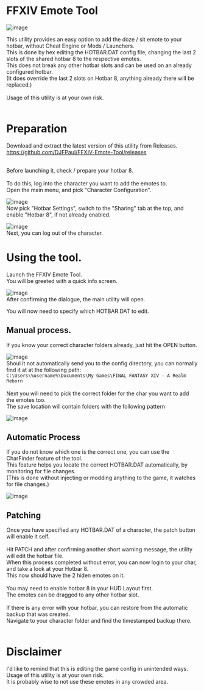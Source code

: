 # FFXIV Emote Tool

![image](https://github.com/DJFPaul/FFXIV-Emote-Tool/assets/35642602/7afb0d0c-50e6-4cdb-a892-234e6b3355bb)


This utility provides an easy option to add the doze / sit emote to your hotbar, without Cheat Engine or Mods / Launchers. <br>
This is done by hex editing the HOTBAR.DAT config file, changing the last 2 slots of the shared hotbar 8 to the respective emotes. <br>
This does not break any other hotbar slots and can be used on an already configured hotbar. <br>
(It does override the last 2 slots on Hotbar 8, anything already there will be replaced.) <br>
<br>
Usage of this utility is at your own risk.<br>
<br>

# Preparation
Download and extract the latest version of this utility from Releases. <br>
https://github.com/DJFPaul/FFXIV-Emote-Tool/releases <br>
<br>

Before launching it, check / prepare your hotbar 8. <br>
<br>
To do this, log into the character you want to add the emotes to. <br>
Open the main menu, and pick "Character Configuration". <br>

![image](https://github.com/DJFPaul/FFXIV-Emote-Tool/assets/35642602/53e1df59-2848-431b-849b-3354d0a30b04)
<br>
Now pick "Hotbar Settings", switch to the "Sharing" tab at the top, and enable "Hotbar 8", if not already enabled. <br>

![image](https://github.com/DJFPaul/FFXIV-Emote-Tool/assets/35642602/b5020429-0e0f-46a8-a5c0-2f2cb5deb309)
<br>
Next, you can log out of the character. <br>

# Using the tool.
Launch the FFXIV Emote Tool. <br>
You will be greeted with a quick info screen. <br>

![image](https://github.com/DJFPaul/FFXIV-Emote-Tool/assets/35642602/beb6f92b-4e22-4a4e-a13a-a3b3d4f814b9)
<br>
After confirming the dialogue, the main utility will open. <br>

You will now need to specify which HOTBAR.DAT to edit. <br>

## Manual process.
If you know your correct character folders already, just hit the OPEN button.

![image](https://github.com/DJFPaul/FFXIV-Emote-Tool/assets/35642602/f58380c7-7f8b-4460-a67b-d942e49eb89e)
<br>
Shoul it not automatically send you to the config directory, you can normally find it at at the following path: <br>
 `C:\Users\%username%\Documents\My Games\FINAL FANTASY XIV - A Realm Reborn` <br>
<br>
Next you will need to pick the correct folder for the char you want to add the emotes too. <br>
The save location will contain folders with the following pattern <br>

![image](https://github.com/DJFPaul/FFXIV-Emote-Tool/assets/35642602/4aca036e-0076-4e7f-8e65-ae7b1db60c3f)
<br>
## Automatic Process
If you do not know which one is the correct one, you can use the CharFinder feature of the tool. <br>
This feature helps you locate the correct HOTBAR.DAT automatically, by monitoring for file changes. <br>
(This is done without injecting or modding anything to the game, it watches for file changes.) <br>

![image](https://github.com/DJFPaul/FFXIV-Emote-Tool/assets/35642602/6f76ef0e-4e84-465b-b5e2-941b07cf3357)
<br>

## Patching
Once you have specified any HOTBAR.DAT of a character, the patch button will enable it self. <br>
<br>
Hit PATCH and after confirming another short warning message, the utility will edit the hotbar file. <br>
When this process completed without error, you can now login to your char, and take a look at your Hotbar 8. <br>
This now should have the 2 hiden emotes on it. <br>
<br>
You may need to enable hotbar 8 in your HUD Layout first. <br>
The emotes can be dragged to any other hotbar slot. <br>
<br>
If there is any error with your hotbar, you can restore from the automatic backup that was created. <br>
Navigate to your character folder and find the timestamped backup there. <br>
<br>
# Disclaimer
I'd like to remind that this is editing the game config in unintended ways. <br>
Usage of this utility is at your own risk. <br>
It is probably wise to not use these emotes in any crowded area. <br>
